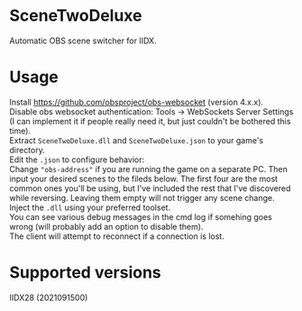 # SceneTwoDeluxe
Automatic OBS scene switcher for IIDX.

# Usage
Install https://github.com/obsproject/obs-websocket (version 4.x.x).  
Disable obs websocket authentication: Tools -> WebSockets Server Settings (I can implement it if people really need it, but just couldn't be bothered this time).  
Extract `SceneTwoDeluxe.dll` and `SceneTwoDeluxe.json` to your game's directory.  
Edit the `.json` to configure behavior:  
  Change `"obs-address"` if you are running the game on a separate PC.
  Then input your desired scenes to the fileds below. The first four are the most common ones you'll be using, but I've included the rest that I've discovered while reversing. Leaving them empty will not trigger any scene change.  
Inject the `.dll` using your preferred toolset.  
You can see various debug messages in the cmd log if somehing goes wrong (will probably add an option to disable them).  
The client will attempt to reconnect if a connection is lost.

# Supported versions
IIDX28 (2021091500)
